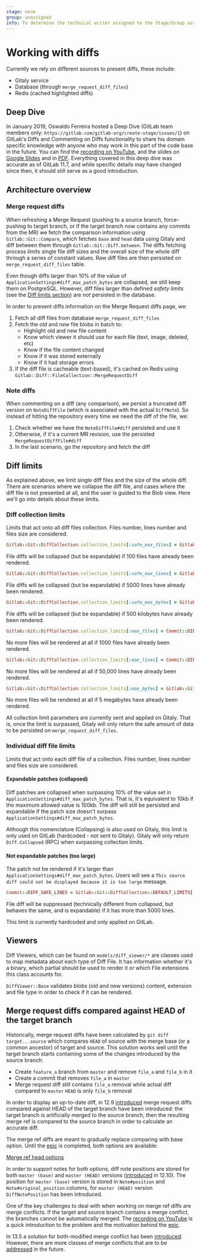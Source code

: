 ```yaml
---
stage: none
group: unassigned
info: To determine the technical writer assigned to the Stage/Group associated with this page, see https://about.gitlab.com/handbook/engineering/ux/technical-writing/#designated-technical-writers
---
```


# Working with diffs

Currently we rely on different sources to present diffs, these include:

- Gitaly service
- Database (through `merge_request_diff_files`)
- Redis (cached highlighted diffs)

## Deep Dive

In January 2019, Oswaldo Ferreira hosted a Deep Dive (GitLab team members only: `https://gitlab.com/gitlab-org/create-stage/issues/1`) on GitLab's Diffs and Commenting on Diffs functionality to share his domain specific knowledge with anyone who may work in this part of the code base in the future. You can find the [recording on YouTube](https://www.youtube.com/watch?v=K6G3gMcFyek), and the slides on [Google Slides](https://docs.google.com/presentation/d/1bGutFH2AT3bxOPZuLMGl1ANWHqFnrxwQwjiwAZkF-TU/edit) and in [PDF](https://gitlab.com/gitlab-org/create-stage/uploads/b5ad2f336e0afcfe0f99db0af0ccc71a/). Everything covered in this deep dive was accurate as of GitLab 11.7, and while specific details may have changed since then, it should still serve as a good introduction.

## Architecture overview

### Merge request diffs

When refreshing a Merge Request (pushing to a source branch, force-pushing to target branch, or if the target branch now contains any commits from the MR)
we fetch the comparison information using `Gitlab::Git::Compare`, which fetches `base` and `head` data using Gitaly and diff between them through
`Gitlab::Git::Diff.between`.
The diffs fetching process _limits_ single file diff sizes and the overall size of the whole diff through a series of constant values. Raw diff files are
then persisted on `merge_request_diff_files` table.

Even though diffs larger than 10% of the value of `ApplicationSettings#diff_max_patch_bytes` are collapsed,
we still keep them on PostgreSQL. However, diff files larger than defined _safety limits_
(see the [Diff limits section](#diff-limits)) are _not_ persisted in the database.

In order to present diffs information on the Merge Request diffs page, we:

1. Fetch all diff files from database `merge_request_diff_files`
1. Fetch the _old_ and _new_ file blobs in batch to:
   - Highlight old and new file content
   - Know which viewer it should use for each file (text, image, deleted, etc)
   - Know if the file content changed
   - Know if it was stored externally
   - Know if it had storage errors
1. If the diff file is cacheable (text-based), it's cached on Redis
   using `Gitlab::Diff::FileCollection::MergeRequestDiff`

### Note diffs

When commenting on a diff (any comparison), we persist a truncated diff version
on `NoteDiffFile` (which is associated with the actual `DiffNote`). So instead
of hitting the repository every time we need the diff of the file, we:

1. Check whether we have the `NoteDiffFile#diff` persisted and use it
1. Otherwise, if it's a current MR revision, use the persisted
   `MergeRequestDiffFile#diff`
1. In the last scenario, go the repository and fetch the diff

## Diff limits

As explained above, we limit single diff files and the size of the whole diff. There are scenarios where we collapse the diff file,
and cases where the diff file is not presented at all, and the user is guided to the Blob view. Here we'll go into details about
these limits.

### Diff collection limits

Limits that act onto all diff files collection. Files number, lines number and files size are considered.

```ruby
Gitlab::Git::DiffCollection.collection_limits[:safe_max_files] = Gitlab::Git::DiffCollection::DEFAULT_LIMITS[:max_files] = 100
```

File diffs will be collapsed (but be expandable) if 100 files have already been rendered.

```ruby
Gitlab::Git::DiffCollection.collection_limits[:safe_max_lines] = Gitlab::Git::DiffCollection::DEFAULT_LIMITS[:max_lines] = 5000
```

File diffs will be collapsed (but be expandable) if 5000 lines have already been rendered.

```ruby
Gitlab::Git::DiffCollection.collection_limits[:safe_max_bytes] = Gitlab::Git::DiffCollection.collection_limits[:safe_max_files] * 5.kilobytes = 500.kilobytes
```

File diffs will be collapsed (but be expandable) if 500 kilobytes have already been rendered.

```ruby
Gitlab::Git::DiffCollection.collection_limits[:max_files] = Commit::DIFF_HARD_LIMIT_FILES = 1000
```

No more files will be rendered at all if 1000 files have already been rendered.

```ruby
Gitlab::Git::DiffCollection.collection_limits[:max_lines] = Commit::DIFF_HARD_LIMIT_LINES = 50000
```

No more files will be rendered at all if 50,000 lines have already been rendered.

```ruby
Gitlab::Git::DiffCollection.collection_limits[:max_bytes] = Gitlab::Git::DiffCollection.collection_limits[:max_files] * 5.kilobytes = 5000.kilobytes
```

No more files will be rendered at all if 5 megabytes have already been rendered.

All collection limit parameters are currently sent and applied on Gitaly. That is, once the limit is surpassed,
Gitaly will only return the safe amount of data to be persisted on `merge_request_diff_files`.

### Individual diff file limits

Limits that act onto each diff file of a collection. Files number, lines number and files size are considered.

#### Expandable patches (collapsed)

Diff patches are collapsed when surpassing 10% of the value set in `ApplicationSettings#diff_max_patch_bytes`.
That is, it's equivalent to 10kb if the maximum allowed value is 100kb.
The diff will still be persisted and expandable if the patch size doesn't
surpass `ApplicationSettings#diff_max_patch_bytes`.

Although this nomenclature (Collapsing) is also used on Gitaly, this limit is only used on GitLab (hardcoded - not sent to Gitaly).
Gitaly will only return `Diff.Collapsed` (RPC) when surpassing collection limits.

#### Not expandable patches (too large)

The patch not be rendered if it's larger than `ApplicationSettings#diff_max_patch_bytes`.
Users will see a `This source diff could not be displayed because it is too large` message.

```ruby
Commit::DIFF_SAFE_LINES = Gitlab::Git::DiffCollection::DEFAULT_LIMITS[:max_lines] = 5000
```

File diff will be suppressed (technically different from collapsed, but behaves the same, and is expandable) if it has more than 5000 lines.

This limit is currently hardcoded and only applied on GitLab.

## Viewers

Diff Viewers, which can be found on `models/diff_viewer/*` are classes used to map metadata about each type of Diff File. It has information
whether it's a binary, which partial should be used to render it or which File extensions this class accounts for.

`DiffViewer::Base` validates _blobs_ (old and new versions) content, extension and file type in order to check if it can be rendered.

## Merge request diffs compared against HEAD of the target branch

Historically, merge request diffs have been calculated by `git diff target...source` which compares `HEAD` of source with the merge base (or a common ancestor) of target and source.
This solution works well until the target branch starts containing some of the
changes introduced by the source branch:

- Create `feature_a` branch from `master` and remove `file_a` and `file_b` in it
- Create a commit that removes `file_a` in `master`
- Merge request diff still contains `file_a` removal while actual diff compared to `master` `HEAD` is only `file_b` removal

In order to display an up-to-date diff, in 12.9
[introduced](https://gitlab.com/gitlab-org/gitlab/-/issues/27008) merge request
diffs compared against HEAD of the target branch have been introduced: the
target branch is artificially merged to the source branch, then the resulting
merge ref is compared to the source branch in order to calculate an accurate
diff.

The merge ref diffs are meant to gradually replace comparing with base option.
Until the [epic](https://gitlab.com/groups/gitlab-org/-/epics/854) is completed,
both options are available:

[Merge ref head options](img/merge_ref_head_options_v13_6.png)

In order to support notes for both options, diff note positions are stored for
both `master (base)` and `master (HEAD)` versions ([introduced](https://gitlab.com/gitlab-org/gitlab/-/issues/198457) in 12.10).
The position for `master (base)` version is stored in `Note#position` and
`Note#original_position` columns, for `master (HEAD)` version `DiffNotePosition`
has been introduced.

One of the key challenges to deal with when working on merge ref diffs are merge
conflicts. If the target and source branch contains a merge conflict, the branches
cannot be automatically merged. The [recording on
YouTube](https://www.youtube.com/watch?v=GFXIFA4ZuZw&feature=youtu.be&ab_channel=GitLabUnfiltered)
is a quick introduction to the problem and the motivation behind the [epic](https://gitlab.com/groups/gitlab-org/-/epics/854).

In 13.5 a solution for both-modified merge
conflict has been
[introduced](https://gitlab.com/gitlab-org/gitlab/-/issues/232484). However,
there are more classes of merge conflicts that are to be
[addressed](https://gitlab.com/gitlab-org/gitlab/-/issues/267510) in the future.
